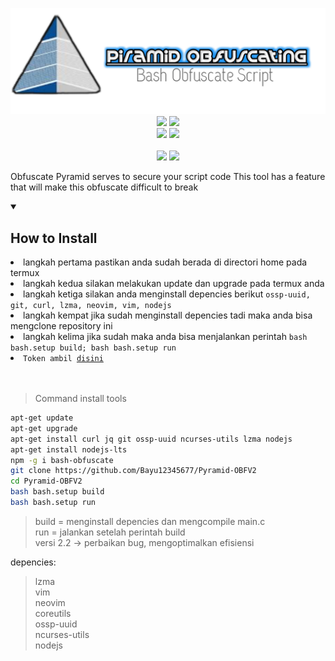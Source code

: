 <p align="center">
  <img src="https://github.com/Bayu12345677/Pyramid-OBFV2/blob/master/img/obf%20logo.png"><br>
  <img src="https://img.shields.io/static/v1?label=Bash+Obfuscating&color=green&message=+&logo=GNU+Bash&logoColor=white&style=for-the-badge">
  <img src="https://img.shields.io/static/v1?label=Author&color=green&message=Bayu+Rizky+A.M&logo=Acclaim&logoColor=white&style=for-the-badge"><br>
  <img src="https://img.shields.io/github/stars/Bayu12345677/Pyramid-OBFV2?logo=github&style=for-the-badge">
  <img src="https://img.shields.io/static/v1?label=Version&color=green&message=2.2&logo=Clockify&logoColor=white&style=for-the-badge"><br><br>
  <img src="https://img.shields.io/static/v1?label=Termux&color=green&message=+&logo=Iterm2&logoColor=white&style=flat">
  <img src="https://img.shields.io/github/forks/Bayu12345677/Pyramid-OBFV2?logo=github&style=flat">
</p>

Obfuscate Pyramid serves to secure your script code
This tool has a feature that will make this obfuscate difficult to break

<details open>
  <summary><strong><h2>How to Install</h2></strong></summary>
  
  <li>langkah pertama pastikan anda sudah berada di directori home pada termux</li>
  <li>langkah kedua silakan melakukan update dan upgrade pada termux anda</li>
  <li>langkah ketiga silakan anda menginstall depencies berikut <code>ossp-uuid, git, curl, lzma, neovim, vim, nodejs</code></li>
  <li>langkah kempat jika sudah menginstall depencies tadi maka anda bisa mengclone repository ini</li>
  <li>langkah kelima jika sudah maka anda bisa menjalankan perintah <code>bash bash.setup build; bash bash.setup run</code></li>
  <li><code>Token ambil <a href="https://moneyblink.com/PJyV">disini</a></code></li><br><br>
  
> Command install tools
  
```bash
apt-get update
apt-get upgrade
apt-get install curl jq git ossp-uuid ncurses-utils lzma nodejs
apt-get install nodejs-lts
npm -g i bash-obfuscate
git clone https://github.com/Bayu12345677/Pyramid-OBFV2
cd Pyramid-OBFV2
bash bash.setup build
bash bash.setup run
```
> build = menginstall depencies dan mengcompile main.c<br>
> run = jalankan setelah perintah build<br>
> versi 2.2 -> perbaikan bug, mengoptimalkan efisiensi

</details>

depencies:<br>
> lzma<br>
> vim<br>
> neovim<br>
> coreutils<br>
> ossp-uuid<br>
> ncurses-utils<br>
> nodejs<br>
